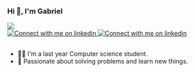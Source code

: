
<h3> Hi 👋, I'm Gabriel </h3>
<!-- Github status -->
<div>
  <a align="center"  href="https://github.com/utzig26">
    <img align="center" src="https://github-readme-stats.vercel.app/api?username=utzig26&show_icons=true&theme=city_lights&include_all_commits=true&count_private=false&border_radius=0&hide_border=true" />
  </a>
</div>
<!-- Badges -->
<div>
  <!-- Linkedin Button -->
  <a href="https://www.linkedin.com/in/gabriel-utzig">
    <img src="https://img.shields.io/badge/LinkedIn-1e252c?style=for-the-badge&logo=linkedin&logoColor=5192fe" alt="Connect with me on linkedin" >
  </a>
  <!-- Instagram Button -->
  <a href="https://www.instagram.com/gabriel.utzig">
    <img src="https://img.shields.io/badge/Instagram-1e252c?style=for-the-badge&logo=Instagram&logoColor=5192fe" alt="Connect with me on linkedin" >
  </a>
</div>

##

- 🧑‍💻 I'm a last year Computer science student.
- 🔭 Passionate about solving problems and learn new things.

